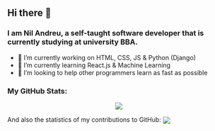 ## Hi there 👋
### I am Nil Andreu, a self-taught software developer that is currently studying at university BBA.

- 🔭 I’m currently working on HTML, CSS, JS & Python (Django)
- 🌱 I’m currently learning React.js & Machine Learning
- 👯 I’m looking to help other programmers learn as fast as possible

### My GitHub Stats: 
<p align="center";
  <a href="https://github.com/anuraghazra/github-readme-stats">
    <img align="center" src="https://github-readme-stats.vercel.app/api/top-langs/?username=Nil-    Andreu&layout=compact&theme=gradient&exclude_repo=machinelearningcourse,mnistclassification,housingprices" />
  </a>


  And also the statistics of my contributions to GitHub:
  <a href="https://github.com/anuraghazra/github-readme-stats">
    <img align="center" src="https://github-readme-stats.vercel.app/api?username=Nil-Andreu&count_private=true" />
  </a>
</p>

